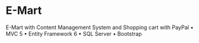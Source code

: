 # E-Mart
E-Mart with Content Management System and Shopping cart with PayPal
• MVC 5 
• Entity Framework 6 
• SQL Server 
• Bootstrap 

